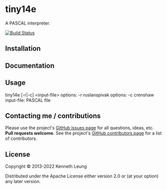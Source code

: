 # tiny14e

A PASCAL interpreter.

[![Build Status](https://travis-ci.org/llnek/tiny14e.svg?branch=master)](https://travis-ci.org/llnek/tiny14e)


## Installation


## Documentation


## Usage

tiny14e [-r|-c] &lt;input-file&gt;
options: -r ruslanspivak
options: -c crenshaw
input-file: PASCAL file

## Contacting me / contributions

Please use the project's [GitHub issues page] for all questions, ideas, etc. **Pull requests welcome**. See the project's [GitHub contributors page] for a list of contributors.

## License

Copyright © 2013-2022 Kenneth Leung

Distributed under the Apache License either version 2.0 or (at
your option) any later version.

<!--- links (repos) -->
[CHANGELOG]: https://github.com/llnek/tiny14e/releases
[GitHub issues page]: https://github.com/llnek/tiny14e/issues
[GitHub contributors page]: https://github.com/llnek/tiny14e/graphs/contributors



